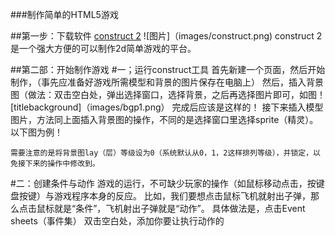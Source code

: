 ###制作简单的HTML5游戏

##第一步：下载软件
[construct 2](https://www.scirra.com/construct2)
![图片]（images/construct.png)
construct 2是一个强大方便的可以制作2d简单游戏的平台。

##第二部：开始制作游戏
#一；运行construct工具
    首先新建一个页面，然后开始制作，（事先应准备好游戏所需模型和背景的图片保存在电脑上）
    然后，插入背景图（做法：双击空白处，弹出选择窗口，选择背景，之后再选择图片即可，如图！[titlebackground]（images/bgp1.png）
    完成后应该是这样的！[](images/bgp2.png)
    接下来插入模型图片，方法同上面插入背景图的操作，不同的是选择窗口里选择sprite（精灵）。
    以下图为例！[](images/ttp.png)

    需要注意的是将背景图lay（层）等级设为0（系统默认从0，1，2这样排列等级），并锁定，以免接下来的操作中修改到。

#二：创建条件与动作
    游戏的运行，不可缺少玩家的操作（如鼠标移动点击，按键盘按键）与游戏程序本身的反应。
    比如，我们要想点击鼠标飞机就射出子弹，那么点击鼠标就是“条件”，飞机射出子弹就是“动作”。
    具体做法是，点击Event sheets（事件集）    双击空白处，添加你要让执行动作的

